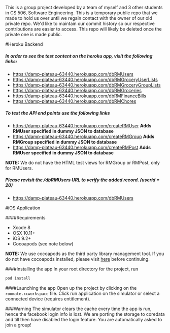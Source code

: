 This is a group project developed by a team of myself and 3 other students in CS 506, Software Engineering. This is a temporary public repo that we made to hold us over until we regain contact with the owner of our old private repo. We'd like to maintain our commit history so our respective contributions are easier to access. This repo will likely be deleted once the private one is made public.

#Heroku Backend

##### In order to see the test content on the heroku app, visit the following links:

* https://damp-plateau-63440.herokuapp.com/dbRMUsers
* https://damp-plateau-63440.herokuapp.com/dbRMGroceryUserLists
* https://damp-plateau-63440.herokuapp.com/dbRMGroceryGroupLists
* https://damp-plateau-63440.herokuapp.com/dbRMGroceries
* https://damp-plateau-63440.herokuapp.com/dbRMFinanceBills
* https://damp-plateau-63440.herokuapp.com/dbRMChores

##### To test the API end points use the following links

* https://damp-plateau-63440.herokuapp.com/createRMUser **Adds RMUser specified in dummy JSON to database**
* https://damp-plateau-63440.herokuapp.com/createRMGroup **Adds RMGroup specified in dummy JSON to database**
* https://damp-plateau-63440.herokuapp.com/createRMPost **Adds RMUser specified in dummy JSON to database**

**NOTE:** We do not have the HTML test views for RMGroup or RMPost, only for RMUsers. 

##### Please revisit the /dbRMUsers URL to verify the added record. (userid = 20)

* https://damp-plateau-63440.herokuapp.com/dbRMUsers

#iOS Application

####Requirements
* Xcode 8
* OSX 10.11+
* iOS 9.2+
* Cocoapods (see note below)

**NOTE:** We use cocoapods as the third party library management tool. If you do not have cocoapods installed, please visit [here](https://guides.cocoapods.org/using/getting-started.html) before continuing.

####Installing the app
In your root directory for the project, run 
```sh
pod install
```

####Launching the app
Open up the project by clicking on the ```roomate.xcworkspace``` file.
Click run application on the simulator or select a connected device (requires entitlement).

###Warning
The simulator clears the cache every time the app is run, hence the facebook login info is lost. We are porting the storage to coredata and till then have disabled the login feature. You are automatically asked to join a group!
